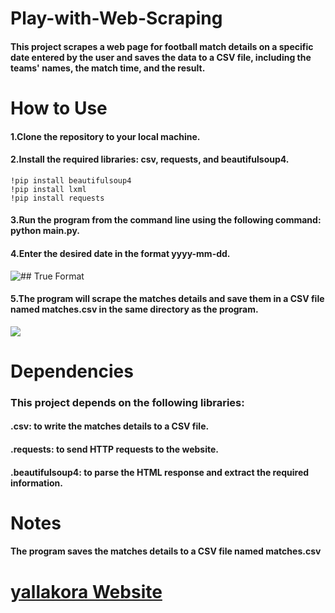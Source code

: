 # Play-with-Web-Scraping
#### This project scrapes a web page for football match details on a specific date entered by the user and saves the data to a CSV file, including the teams' names, the match time, and the result.
 # How to Use
#### 1.Clone the repository to your local machine.
#### 2.Install the required libraries: csv, requests, and beautifulsoup4.
~~~
!pip install beautifulsoup4
!pip install lxml
!pip install requests

~~~




#### 3.Run the program from the command line using the following command: python main.py.
#### 4.Enter the desired date in the format yyyy-mm-dd.
![## True Format](https://user-images.githubusercontent.com/118063610/230723845-e1082d34-ed24-4fd5-9093-c86a67c3ce27.png)
#### 5.The program will scrape the matches details and save them in a CSV file named matches.csv in the same directory as the program.
![](https://user-images.githubusercontent.com/118063610/230724139-a9a62309-7399-47a2-a1a8-0b7d55942355.png)
# Dependencies

### This project depends on the following libraries:

#### .csv: to write the matches details to a CSV file.
#### .requests: to send HTTP requests to the website.
#### .beautifulsoup4: to parse the HTML response and extract the required information.
# Notes
#### The program saves the matches details to a CSV file named matches.csv

# [yallakora Website](https://www.yallakora.com/match-center/%D9%85%D8%B1%D9%83%D8%B2-%D8%A7%D9%84%D9%85%D8%A8%D8%A7%D8%B1%D9%8A%D8%A7%D8%AA?date=6/4/2023#days)

